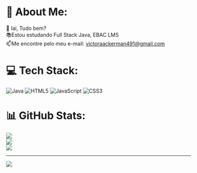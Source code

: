 # 💫 About Me:
👋 Iai, Tudo bem?<br>📚Estou estudando Full Stack Java, EBAC LMS<br>📫Me encontre pelo meu e-mail: victoraackerman491@gmail.com


# 💻 Tech Stack:
![Java](https://img.shields.io/badge/java-%23ED8B00.svg?style=for-the-badge&logo=openjdk&logoColor=white) ![HTML5](https://img.shields.io/badge/html5-%23E34F26.svg?style=for-the-badge&logo=html5&logoColor=white) ![JavaScript](https://img.shields.io/badge/javascript-%23323330.svg?style=for-the-badge&logo=javascript&logoColor=%23F7DF1E) ![CSS3](https://img.shields.io/badge/css3-%231572B6.svg?style=for-the-badge&logo=css3&logoColor=white)
# 📊 GitHub Stats:
![](https://github-readme-stats.vercel.app/api?username=Vickthorm&theme=dracula&hide_border=true&include_all_commits=false&count_private=false)<br/>
![](https://github-readme-streak-stats.herokuapp.com/?user=Vickthorm&theme=dracula&hide_border=true)<br/>
![](https://github-readme-stats.vercel.app/api/top-langs/?username=Vickthorm&theme=dracula&hide_border=true&include_all_commits=false&count_private=false&layout=compact)

---
[![](https://visitcount.itsvg.in/api?id=Vickthorm&icon=0&color=0)](https://visitcount.itsvg.in)

<!-- Proudly created with GPRM ( https://gprm.itsvg.in ) -->